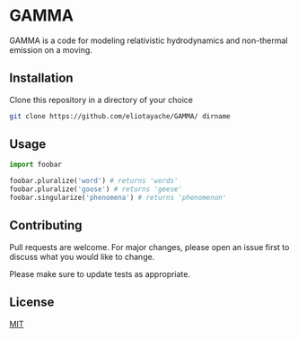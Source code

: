 # GAMMA

GAMMA is a code for modeling relativistic hydrodynamics and non-thermal emission on a moving.

## Installation

Clone this repository in a directory of your choice

```bash
git clone https://github.com/eliotayache/GAMMA/ dirname
```

## Usage

```python
import foobar

foobar.pluralize('word') # returns 'words'
foobar.pluralize('goose') # returns 'geese'
foobar.singularize('phenomena') # returns 'phenomenon'
```

## Contributing
Pull requests are welcome. For major changes, please open an issue first to discuss what you would like to change.

Please make sure to update tests as appropriate.

## License
[MIT](https://choosealicense.com/licenses/mit/)
